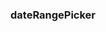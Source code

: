 <!--
 * @Author: your name
 * @Date: 2019-11-29 15:23:06
 * @LastEditTime: 2019-11-29 15:23:22
 * @LastEditors: Please set LastEditors
 * @Description: In User Settings Edit
 * @FilePath: \just-vendor\dateRangePicker.md
 -->
### dateRangePicker